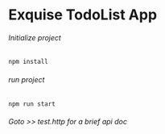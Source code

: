# Exquise  TodoList App


###### Initialize project
``` npm install ```

###### run project
``` npm run start ```

###### Goto >> test.http for a brief api doc
